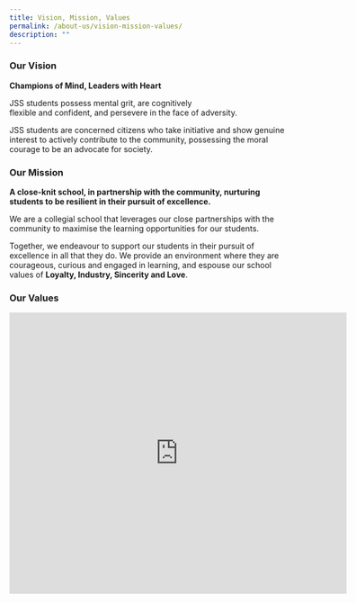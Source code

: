```yaml
---
title: Vision, Mission, Values
permalink: /about-us/vision-mission-values/
description: ""
---
```

### Our Vision

**Champions of Mind, Leaders with Heart**

JSS students possess mental grit, are cognitively flexible&nbsp;and&nbsp;confident,&nbsp;and persevere in the face of adversity. <br>

JSS students are concerned citizens who take initiative and show genuine interest to actively contribute to the community, possessing the moral courage to be an advocate for society.  

### Our Mission

**A close-knit school, in partnership with the community, nurturing students to be resilient in their pursuit of excellence.**&nbsp;

We are a collegial school that leverages our close partnerships with the community to maximise the learning opportunities for our students.&nbsp;

Together, we endeavour to support our students in their&nbsp;pursuit of excellence in all that they do. We provide an environment where they are courageous, curious and engaged in learning, and espouse our school values of&nbsp;**Loyalty, Industry, Sincerity and Love**.

### Our Values

<iframe allowfullscreen="true" height="500" width="600" frameborder="0" src="https://docs.google.com/presentation/d/e/2PACX-1vR6Sq_KbAUMbhy-oATMVwjY3dlXD5SLLEthixyoVbJPkjx1oFU-rvFJ-ahNV7H8w4eZOXeXKL6AIsdy/embed?start=false&amp;loop=true&amp;delayms=10000"></iframe>